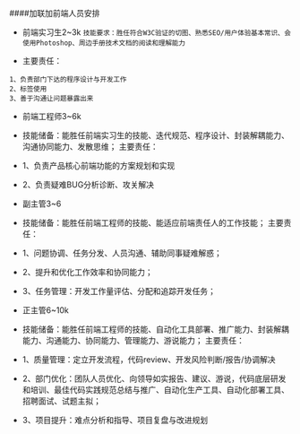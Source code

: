####加联加前端人员安排

- 前端实习生2~3k
``技能要求：胜任符合W3C验证的切图、熟悉SEO/用户体验基本常识、会使用Photoshop、周边手册技术文档的阅读和理解能力``

- 主要责任：

```
1、负责部门下达的程序设计与开发工作
2、标签使用
3、善于沟通让问题暴露出来
```

- 前端工程师3~6k
- 技能储备：能胜任前端实习生的技能、迭代规范、程序设计、封装解耦能力、沟通协同能力、发散思维；
主要责任：
- 1、负责产品核心前端功能的方案规划和实现
- 2、负责疑难BUG分析诊断、攻关解决

- 副主管3~6
- 技能储备：能胜任前端工程师的技能、能适应前端责任人的工作技能；
主要责任：
- 1、问题协调、任务分发、人员沟通、辅助同事疑难解惑；
- 2、提升和优化工作效率和协同能力；
- 3、任务管理：开发工作量评估、分配和追踪开发任务；

- 正主管6~10k
- 技能储备：能胜任前端工程师的技能、自动化工具部署、推广能力、封装解耦能力、沟通能力、协同能力、管理能力、游说能力；
主要责任：
- 1、质量管理：定立开发流程，代码review、开发风险判断/报告/协调解决
- 2、部门优化：团队人员优化、向领导如实报告、建议、游说，代码底层研发和培训、最佳代码实践规范总结与推广、自动化生产工具、自动化部署工具、招聘面试、试题主拟；
- 3、项目提升：难点分析和指导、项目复盘与改进规划
